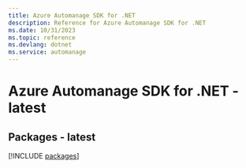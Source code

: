 ```yaml
---
title: Azure Automanage SDK for .NET
description: Reference for Azure Automanage SDK for .NET
ms.date: 10/31/2023
ms.topic: reference
ms.devlang: dotnet
ms.service: automanage
---
```

# Azure Automanage SDK for .NET - latest
## Packages - latest
[!INCLUDE [packages](automanage-index.md)]